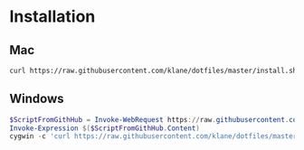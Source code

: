 # Installation

## Mac

```bash
curl https://raw.githubusercontent.com/klane/dotfiles/master/install.sh | bash
```

## Windows

```powershell
$ScriptFromGithHub = Invoke-WebRequest https://raw.githubusercontent.com/klane/dotfiles/master/install.ps1
Invoke-Expression $($ScriptFromGithHub.Content)
cygwin -c 'curl https://raw.githubusercontent.com/klane/dotfiles/master/install.sh | bash'
```
